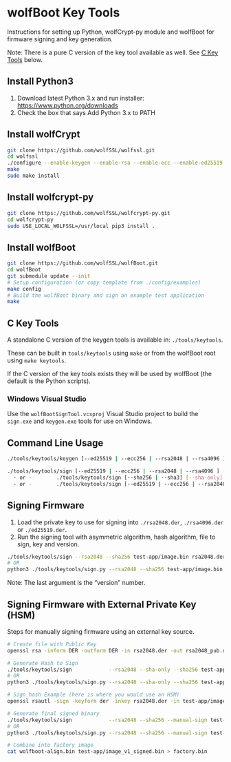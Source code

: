 # wolfBoot Key Tools

Instructions for setting up Python, wolfCrypt-py module and wolfBoot for firmware signing and key generation.

Note: There is a pure C version of the key tool available as well. See [C Key Tools](#c-key-tools) below.

## Install Python3

1. Download latest Python 3.x and run installer: https://www.python.org/downloads
2. Check the box that says Add Python 3.x to PATH

## Install wolfCrypt

```sh
git clone https://github.com/wolfSSL/wolfssl.git
cd wolfssl
./configure --enable-keygen --enable-rsa --enable-ecc --enable-ed25519 --enable-des3 CFLAGS="-DWOLFSSL_PUBLIC_MP"
make
sudo make install
```

## Install wolfcrypt-py

```sh
git clone https://github.com/wolfSSL/wolfcrypt-py.git
cd wolfcrypt-py
sudo USE_LOCAL_WOLFSSL=/usr/local pip3 install .
```

## Install wolfBoot

```sh
git clone https://github.com/wolfSSL/wolfBoot.git
cd wolfBoot
git submodule update --init
# Setup configuration (or copy template from ./config/examples)
make config
# Build the wolfBoot binary and sign an example test application
make
```

## C Key Tools

A standalone C version of the keygen tools is available in: `./tools/keytools`. 

These can be built in `tools/keytools` using `make` or from the wolfBoot root using `make keytools`. 

If the C version of the key tools exists they will be used by wolfBoot (the default is the Python scripts).

### Windows Visual Studio

Use the `wolfBootSignTool.vcxproj` Visual Studio project to build the `sign.exe` and `keygen.exe` tools for use on Windows.


## Command Line Usage

```sh
./tools/keytools/keygen [--ed25519 | --ecc256 | --rsa2048 | --rsa4096 ]  pub_key_file.c
```

```sh
./tools/keytools/sign [--ed25519 | --ecc256 | --rsa2048 | --rsa4096 ] [--sha256 | --sha3] [--wolfboot-update] image key.der fw_version
  - or -        ./tools/keytools/sign [--sha256 | --sha3] [--sha-only] [--wolfboot-update] image pub_key.der fw_version
  - or -        ./tools/keytools/sign [--ed25519 | --ecc256 | --rsa2048 | --rsa4096 ] [--sha256 | --sha3] [--manual-sign] image pub_key.der fw_version signature.sig
```

## Signing Firmware

1. Load the private key to use for signing into `./rsa2048.der`, `./rsa4096.der` or `./ed25519.der`.
2. Run the signing tool with asymmetric algorithm, hash algorithm, file to sign, key and version.

```sh
./tools/keytools/sign --rsa2048 --sha256 test-app/image.bin rsa2048.der 1
# OR
python3 ./tools/keytools/sign.py --rsa2048 --sha256 test-app/image.bin rsa2048.der 1
```

Note: The last argument is the “version” number.

## Signing Firmware with External Private Key (HSM)

Steps for manually signing firmware using an external key source.

```sh
# Create file with Public Key
openssl rsa -inform DER -outform DER -in rsa2048.der -out rsa2048_pub.der -pubout

# Generate Hash to Sign
./tools/keytools/sign            --rsa2048 --sha-only --sha256 test-app/image.bin rsa2048_pub.der 1
# OR
python3 ./tools/keytools/sign.py --rsa2048 --sha-only --sha256 test-app/image.bin rsa4096_pub.der 1

# Sign hash Example (here is where you would use an HSM)
openssl rsautl -sign -keyform der -inkey rsa2048.der -in test-app/image_v1_digest.bin > test-app/image_v1.sig

# Generate final signed binary
./tools/keytools/sign            --rsa2048 --sha256 --manual-sign test-app/image.bin rsa2048_pub.der 1 test-app/image_v1.sig
# OR
python3 ./tools/keytools/sign.py --rsa2048 --sha256 --manual-sign test-app/image.bin rsa4096_pub.der 1 test-app/image_v1.sig

# Combine into factory image
cat wolfboot-align.bin test-app/image_v1_signed.bin > factory.bin
```
